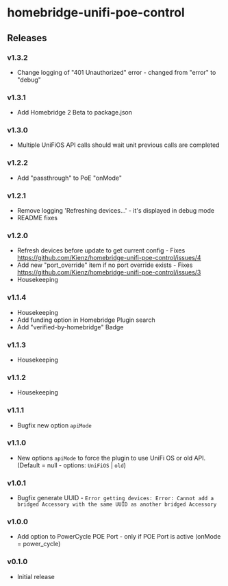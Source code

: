 # homebridge-unifi-poe-control

## Releases

### v1.3.2
- Change logging of "401 Unauthorized" error - changed from "error" to "debug"

### v1.3.1
- Add Homebridge 2 Beta to package.json

### v1.3.0
- Multiple UniFiOS API calls should wait unit previous calls are completed

### v1.2.2
- Add "passthrough" to PoE "onMode"

### v1.2.1
- Remove logging 'Refreshing devices...' - it's displayed in debug mode
- README fixes

### v1.2.0
- Refresh devices before update to get current config - Fixes https://github.com/Kienz/homebridge-unifi-poe-control/issues/4
- Add new "port_override" item if no port override exists - Fixes https://github.com/Kienz/homebridge-unifi-poe-control/issues/3
- Housekeeping

### v1.1.4
- Housekeeping
- Add funding option in Homebridge Plugin search
- Add "verified-by-homebridge" Badge

### v1.1.3
- Housekeeping

### v1.1.2
- Housekeeping

### v1.1.1
- Bugfix new option `apiMode`

### v1.1.0
- New options `apiMode` to force the plugin to use UniFi OS or old API. (Default = null - options: `UniFiOS` | `old`)

### v1.0.1
- Bugfix generate UUID - `Error getting devices: Error: Cannot add a bridged Accessory with the same UUID as another bridged Accessory`

### v1.0.0
- Add option to PowerCycle POE Port - only if POE Port is active (onMode = power_cycle)

### v0.1.0
- Initial release
